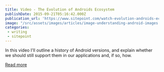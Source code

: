 ```yaml
---
title: Video - The Evolution of Androids Ecosystem
publishDate: 2015-09-21T05:16:42.000Z
publication_url: 'https://www.sitepoint.com/watch-evolution-androids-ecosystem/'
image: "/src/assets/images/articles/image-understanding-android-images.png"
categories:
 - writing
 - sitepoint
---
```


In this video I'll outline a history of Android versions, and explain whether we should still support them in our applications and, if so, how.

[Read more](https://www.sitepoint.com/watch-evolution-androids-ecosystem/)
